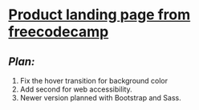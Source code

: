 # [Product landing page from freecodecamp](https://carolinaac.github.io/Product-Landing-Page-TARDIS/) 

## *Plan:*  
1. Fix the hover transition for background color
2. Add second for web accessibility. 
3. Newer version planned with Bootstrap and Sass.
